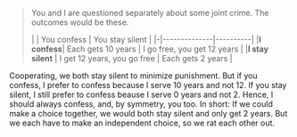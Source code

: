 > You and I are questioned separately about some joint crime. The outcomes would be these. 
> 
> | | You confess | You stay silent |
|-|--------------|----------|
|**I confess**| Each gets 10 years | I go free, you get 12 years |
|**I stay silent** | I get 12 years, you go free | Each gets 2 years |

Cooperating, we both stay silent to minimize punishment. But if you confess, I prefer to confess because I serve 10 years and not 12. If you stay silent, I still prefer to confess beause I serve 0 years and not 2. Hence, I should always confess, and, by symmetry, you too. In short: If we could make a choice together, we would both stay silent and only get 2 years. But we each have to make an independent choice, so we rat each other out.
